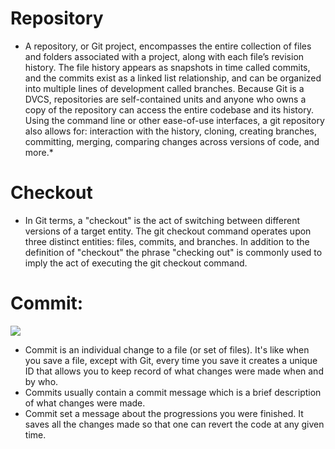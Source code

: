# Repository

- A repository, or Git project, encompasses the entire collection of files and folders associated with a project, along with each file’s revision history. The file history appears as snapshots in time called commits, and the commits exist as a linked list relationship, and can be organized into multiple lines of development called branches. Because Git is a DVCS, repositories are self-contained units and anyone who owns a copy of the repository can access the entire codebase and its history. Using the command line or other ease-of-use interfaces, a git repository also allows for: interaction with the history, cloning, creating branches, committing, merging, comparing changes across versions of code, and more.*

# Checkout

- In Git terms, a "checkout" is the act of switching between different versions of a target entity. The git checkout command operates upon three distinct entities: files, commits, and branches. In addition to the definition of "checkout" the phrase "checking out" is commonly used to imply the act of executing the git checkout command.

# Commit:

![](https://user-images.githubusercontent.com/60896891/75190267-f0922880-571d-11ea-8edb-405d81305845.png)


- Commit is an individual change to a file (or set of files). It's like when you save a file, except with Git, every time you save it creates a unique ID that allows you to keep record of what changes were made when and by who.
- Commits usually contain a commit message which is a brief description of what changes were made.
- Commit set a message about the progressions you were finished. It saves all the changes made so that one can revert the code at any given time.

